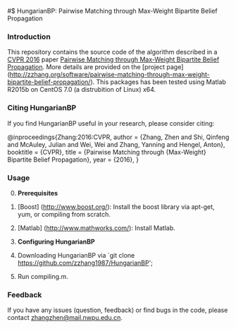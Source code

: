 #$ HungarianBP: Pairwise Matching through Max-Weight Bipartite Belief Propagation

### Introduction
This repository contains the source code of the algorithm described in a [CVPR 2016](http://www.pamitc.org/cvpr16/) paper [Pairwise Matching through Max-Weight Bipartite Belief Propagation](http://zzhang.org/ZhangEtal2016Cvpr.pdf). More details are provided on the [project page] (http://zzhang.org/software/pairwise-matching-through-max-weight-bipartite-belief-propagation/).
This packages has been tested using Matlab R2015b on CentOS 7.0 (a distrubition of Linux) x64.

### Citing HungarianBP

If you find HungarianBP useful in your research, please consider citing:

   @inproceedings{Zhang:2016:CVPR,
	 author = {Zhang, Zhen and Shi, Qinfeng and McAuley, Julian and Wei, Wei and Zhang, Yanning and Hengel, Anton},
    	 booktitle = {CVPR},
    	 title = {Pairwise Matching through {Max-Weight} Bipartite Belief Propagation},
    	 year = {2016},
    }

### Usage
0. **Prerequisites** 
 0. [Boost] (http://www.boost.org/): Install the boost library via apt-get, yum, or compiling from scratch.
 1. [Matlab] (http://www.mathworks.com/): Install Matlab.

0. **Configuring HungarianBP**
 0. Downloading HungarianBP via `git clone https://github.com/zzhang1987/HungarianBP';
 1. Run compiling.m.

### Feedback

If you have any issues (question, feedback) or find bugs in the code, please contact zhangzhen@mail.nwpu.edu.cn.



